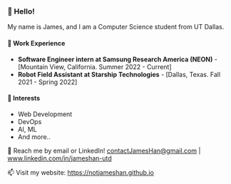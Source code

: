 ###  **👋 Hello!**

My name is James, and I am a Computer Science student from UT Dallas.

#### 💼 Work Experience
- **Software Engineer intern at Samsung Research America (NEON)** - [Mountain View, California. Summer 2022 - Current]
- **Robot Field Assistant at Starship Technologies** - [Dallas, Texas. Fall 2021 - Spring 2022]

#### 🌱 Interests
-  Web Development
-  DevOps
-  AI, ML
-  And more..

💬 Reach me by email or LinkedIn! contactJamesHan@gmail.com | www.linkedin.com/in/jameshan-utd

📫 Visit my website: https://notjameshan.github.io
<!---
jameshan2002/jameshan2002 is a ✨ special ✨ repository because its `README.md` (this file) appears on your GitHub profile.
You can click the Preview link to take a look at your changes.
--->
